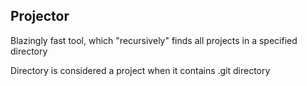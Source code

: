 ## Projector

Blazingly fast tool, which "recursively" finds all projects in a specified directory

Directory is considered a project when it contains .git directory
